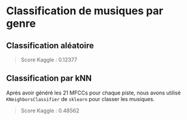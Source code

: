 # Classification de musiques par genre

## Classification aléatoire

> Score Kaggle : 0.12377

## Classification par kNN

Après avoir généré les 21 MFCCs pour chaque piste, nous avons utilisé `KNeighborsClassifier` de `sklearn` pour classer les musiques.

> Score Kaggle : 0.48562
